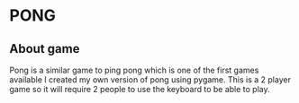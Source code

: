# PONG

## About game
Pong is a similar game to ping pong which is one of the first games available I created my own version of pong using pygame. This is a 2 player game so it will require 2 people to use the keyboard to be able to play.
